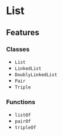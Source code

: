 # List

## Features

### Classes

- `List`
- `LinkedList`
- `DoublyLinkedList`
- `Pair`
- `Triple`

### Functions

- `listOf`
- `pairOf`
- `tripleOf`
